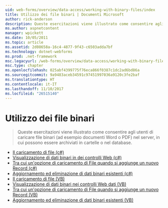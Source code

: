```yaml
---
uid: web-forms/overview/data-access/working-with-binary-files/index
title: Utilizzo dei file binari | Documenti Microsoft
author: rick-anderson
description: Queste esercitazioni viene illustrato come consentire agli utenti di caricare file binari (ad esempio documenti Word o PDF) nel server, in cui possono essere archiviati in cartelle o nel database.
ms.author: aspnetcontent
manager: wpickett
ms.date: 10/05/2011
ms.topic: article
ms.assetid: 2d08658a-16c4-4877-9f43-c6503adda7bf
ms.technology: dotnet-webforms
ms.prod: .net-framework
msc.legacyurl: /web-forms/overview/data-access/working-with-binary-files
msc.type: chapter
ms.openlocfilehash: 025abf4399775f76eca866f0387c1dc2ad6bd86a
ms.sourcegitcommit: 9a9483aceb34591c97451997036a9120c3fe2baf
ms.translationtype: HT
ms.contentlocale: it-IT
ms.lasthandoff: 11/10/2017
ms.locfileid: "26515140"
---
```

<a name="working-with-binary-files"></a>Utilizzo dei file binari
====================
> Queste esercitazioni viene illustrato come consentire agli utenti di caricare file binari (ad esempio documenti Word o PDF) nel server, in cui possono essere archiviati in cartelle o nel database.


- [Il caricamento di file (c#)](uploading-files-cs.md)
- [Visualizzazione di dati binari in dei controlli Web (c#)](displaying-binary-data-in-the-data-web-controls-cs.md)
- [Tra cui un'opzione di caricamento di File quando si aggiunge un nuovo Record (c#)](including-a-file-upload-option-when-adding-a-new-record-cs.md)
- [Aggiornamento ed eliminazione di dati binari esistenti (c#)](updating-and-deleting-existing-binary-data-cs.md)
- [Il caricamento di file (VB)](uploading-files-vb.md)
- [Visualizzazione di dati binari nei controlli Web dati (VB)](displaying-binary-data-in-the-data-web-controls-vb.md)
- [Tra cui un'opzione di caricamento di File quando si aggiunge un nuovo Record (VB)](including-a-file-upload-option-when-adding-a-new-record-vb.md)
- [Aggiornamento ed eliminazione di dati binari esistenti (VB)](updating-and-deleting-existing-binary-data-vb.md)
